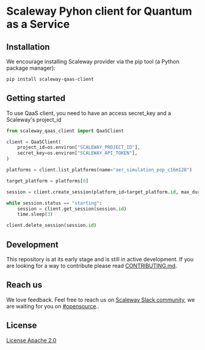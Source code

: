 # Scaleway Pyhon client for Quantum as a Service



## Installation

We encourage installing Scaleway provider via the pip tool (a Python package manager):

```bash
pip install scaleway-qaas-client
```

## Getting started

To use QaaS client, you need to have an access secret_key and a Scaleway's project_id


```python
from scaleway_qaas_client import QaaSClient

client = QaaSClient(
    project_id=os.environ["SCALEWAY_PROJECT_ID"],
    secret_key=os.environ["SCALEWAY_API_TOKEN"],
)

platforms = client.list_platforms(name="aer_simulation_pop_c16m128")

target_platform = platforms[0]

session = client.create_session(platform_id=target_platform.id, max_duration="2min", max_idle_duration="2min")

while session.status == "starting":
    session = client.get_session(session.id)
    time.sleep(3)

client.delete_session(session.id)
```

## Development
This repository is at its early stage and is still in active development. If you are looking for a way to contribute please read [CONTRIBUTING.md](CONTRIBUTING.md).

## Reach us
We love feedback. Feel free to reach us on [Scaleway Slack community](https://slack.scaleway.com/), we are waiting for you on [#opensource](https://scaleway-community.slack.com/app_redirect?channel=opensource)..

## License
[License Apache 2.0](LICENSE)
